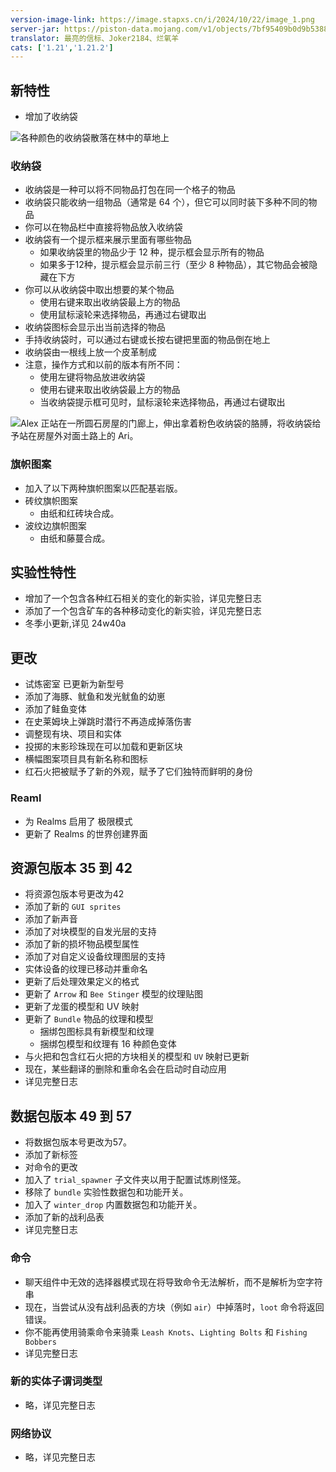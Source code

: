 ```yaml
---
version-image-link: https://image.stapxs.cn/i/2024/10/22/image_1.png
server-jar: https://piston-data.mojang.com/v1/objects/7bf95409b0d9b5388bfea3704ec92012d273c14c/server.jar
translator: 最亮的信标、Joker2184、烂氧羊
cats: ['1.21','1.21.2']
---
```

## 新特性
* 增加了收纳袋

![](https://image.stapxs.cn/i/2024/10/23/image.png "各种颜色的收纳袋散落在林中的草地上")

### 收纳袋
* 收纳袋是一种可以将不同物品打包在同一个格子的物品
* 收纳袋只能收纳一组物品（通常是 64 个），但它可以同时装下多种不同的物品
* 你可以在物品栏中直接将物品放入收纳袋
* 收纳袋有一个提示框来展示里面有哪些物品
    * 如果收纳袋里的物品少于 12 种，提示框会显示所有的物品
    * 如果多于12种，提示框会显示前三行（至少 8 种物品），其它物品会被隐藏在下方
* 你可以从收纳袋中取出想要的某个物品
    * 使用右键来取出收纳袋最上方的物品
    * 使用鼠标滚轮来选择物品，再通过右键取出
* 收纳袋图标会显示出当前选择的物品
* 手持收纳袋时，可以通过右键或长按右键把里面的物品倒在地上
* 收纳袋由一根线上放一个皮革制成
* 注意，操作方式和以前的版本有所不同：
    * 使用左键将物品放进收纳袋
    * 使用右键来取出收纳袋最上方的物品
    * 当收纳袋提示框可见时，鼠标滚轮来选择物品，再通过右键取出

![](https://image.stapxs.cn/i/2024/10/23/image_1.png "Alex 正站在一所圆石房屋的门廊上，伸出拿着粉色收纳袋的胳膊，将收纳袋给予站在房屋外对面土路上的 Ari。")

### 旗帜图案
* 加入了以下两种旗帜图案以匹配基岩版。
* 砖纹旗帜图案
  * 由纸和红砖块合成。
* 波纹边旗帜图案
  * 由纸和藤蔓合成。

## 实验性特性
* 增加了一个包含各种红石相关的变化的新实验，详见完整日志 
* 添加了一个包含矿车的各种移动变化的新实验，详见完整日志 
* 冬季小更新,详见 24w40a

## 更改
* 试炼密室 已更新为新型号
* 添加了海豚、鱿鱼和发光鱿鱼的幼崽
* 添加了鲑鱼变体
* 在史莱姆块上弹跳时潜行不再造成掉落伤害
* 调整现有块、项目和实体
* 投掷的末影珍珠现在可以加载和更新区块
* 横幅图案项目具有新名称和图标
* 红石火把被赋予了新的外观，赋予了它们独特而鲜明的身份

### Reaml
* 为 Realms 启用了 极限模式
* 更新了 Realms 的世界创建界面

## 资源包版本 35 到 42
* 将资源包版本号更改为42
* 添加了新的 `GUI sprites`
* 添加了新声音
* 添加了对块模型的自发光层的支持
* 添加了新的损坏物品模型属性
* 添加了对自定义设备纹理图层的支持
* 实体设备的纹理已移动并重命名
* 更新了后处理效果定义的格式
* 更新了 `Arrow`  和  `Bee Stinger` 模型的纹理贴图
* 更新了龙蛋的模型和 UV 映射
* 更新了 `Bundle` 物品的纹理和模型
  * 捆绑包图标具有新模型和纹理
  * 捆绑包模型和纹理有 16 种颜色变体
* 与火把和包含红石火把的方块相关的模型和 `UV` 映射已更新
* 现在，某些翻译的删除和重命名会在启动时自动应用
* 详见完整日志



## 数据包版本 49 到 57
* 将数据包版本号更改为57。
* 添加了新标签
* 对命令的更改
* 加入了 `trial_spawner` 子文件夹以用于配置试炼刷怪笼。
* 移除了 `bundle` 实验性数据包和功能开关。
* 加入了 `winter_drop` 内置数据包和功能开关。
* 添加了新的战利品表
* 详见完整日志


### 命令
* 聊天组件中无效的选择器模式现在将导致命令无法解析，而不是解析为空字符串
* 现在，当尝试从没有战利品表的方块（例如 `air`）中掉落时，`loot` 命令将返回错误。
* 你不能再使用骑乘命令来骑乘 `Leash Knots`、`Lighting Bolts` 和 `Fishing Bobbers`
* 详见完整日志

### 新的实体子谓词类型
* 略，详见完整日志
### 网络协议
* 略，详见完整日志 





